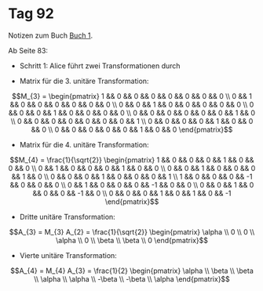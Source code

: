 # Tag 92

Notizen zum Buch [Buch 1](../Buch1.md).

Ab Seite 83:
* Schritt 1: Alice führt zwei Transformationen durch

* Matrix für die 3. unitäre Transformation:
```math
M_{3}
=
\begin{pmatrix}
1 && 0 && 0 && 0 && 0 && 0 && 0 && 0 \\
0 && 1 && 0 && 0 && 0 && 0 && 0 && 0 \\
0 && 0 && 1 && 0 && 0 && 0 && 0 && 0 \\
0 && 0 && 0 && 1 && 0 && 0 && 0 && 0 \\
0 && 0 && 0 && 0 && 0 && 0 && 1 && 0 \\
0 && 0 && 0 && 0 && 0 && 0 && 0 && 1 \\
0 && 0 && 0 && 0 && 1 && 0 && 0 && 0 \\
0 && 0 && 0 && 0 && 0 && 1 && 0 && 0
\end{pmatrix}
```

* Matrix für die 4. unitäre Transformation:
```math
M_{4}
=
\frac{1}{\sqrt{2}}
\begin{pmatrix}
1 && 0 && 0 && 0 &&  1 &&  0 &&  0 &&  0 \\
0 && 1 && 0 && 0 &&  0 &&  1 &&  0 &&  0 \\
0 && 0 && 1 && 0 &&  0 &&  0 &&  1 &&  0 \\
0 && 0 && 0 && 1 &&  0 &&  0 &&  0 &&  1 \\
1 && 0 && 0 && 0 && -1 &&  0 &&  0 &&  0 \\
0 && 1 && 0 && 0 &&  0 && -1 &&  0 &&  0 \\
0 && 0 && 1 && 0 &&  0 &&  0 && -1 &&  0 \\
0 && 0 && 0 && 1 &&  0 &&  1 &&  0 && -1
\end{pmatrix}
```

* Dritte unitäre Transformation:
```math
A_{3}
=
M_{3} A_{2}
=
\frac{1}{\sqrt{2}}
\begin{pmatrix}
\alpha \\
0 \\
0 \\
\alpha \\
0 \\
\beta \\
\beta \\
0
\end{pmatrix}
```

* Vierte unitäre Transformation:
```math
A_{4}
=
M_{4} A_{3}
=
\frac{1}{2}
\begin{pmatrix}
\alpha \\
\beta \\
\beta \\
\alpha \\
\alpha \\
-\beta \\
-\beta \\
\alpha
\end{pmatrix}
```
